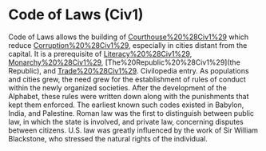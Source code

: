 # Code of Laws (Civ1)

Code of Laws allows the building of [Courthouse%20%28Civ1%29](courthouses) which reduce [Corruption%20%28Civ1%29](corruption), especially in cities distant from the capital.
It is a prerequisite of [Literacy%20%28Civ1%29](Literacy), [Monarchy%20%28Civ1%29](Monarchy), [The%20Republic%20%28Civ1%29](the Republic), and [Trade%20%28Civ1%29](Trade).
Civilopedia entry.
As populations and cities grew, the need grew for the establishment of rules of conduct within the newly organized societies. After the development of the Alphabet, these rules were written down along with the punishments that kept them enforced. The earliest known such codes existed in Babylon, India, and Palestine. Roman law was the first to distinguish between public law, in which the state is involved, and private law, concerning disputes between citizens. U.S. law was greatly influenced by the work of Sir William Blackstone, who stressed the natural rights of the individual.